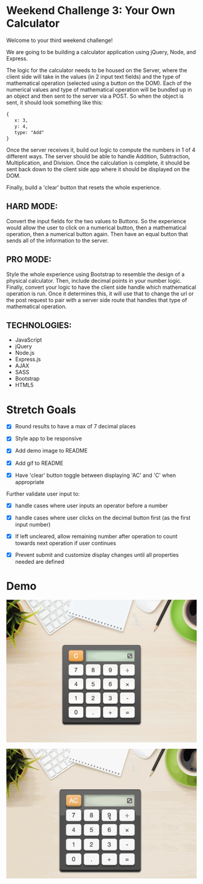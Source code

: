 # Weekend Challenge 3: Your Own Calculator

Welcome to your third weekend challenge!

We are going to be building a calculator application using jQuery, Node, and Express.

The logic for the calculator needs to be housed on the Server, where the client side will take in the values (in 2 input text fields) and the type of mathematical operation (selected using a button on the DOM). Each of the numerical values and type of mathematical operation will be bundled up in an object and then sent to the server via a POST. So when the object is sent, it should look something like this:
```
{
   x: 3,
   y: 4,
   type: "Add"
}
```
Once the server receives it, build out logic to compute the numbers in 1 of 4 different ways. The server should be able to handle Addition, Subtraction, Multiplication, and Division. Once the calculation is complete, it should be sent back down to the client side app where it should be displayed on the DOM.

Finally, build a 'clear' button that resets the whole experience.

## HARD MODE:
Convert the input fields for the two values to Buttons. So the experience would allow the user to click on a numerical button, then a mathematical operation, then a numerical button again. Then have an equal button that sends all of the information to the server.

## PRO MODE:
Style the whole experience using Bootstrap to resemble the design of a physical calculator. Then, include decimal points in your number logic. Finally, convert your logic to have the client side handle which mathematical operation is run. Once it determines this, it will use that to change the url or the post request to pair with a server side route that handles that type of mathematical operation.

## TECHNOLOGIES:
* JavaScript
* jQuery
* Node.js
* Express.js
* AJAX
* SASS
* Bootstrap
* HTML5

# Stretch Goals
* [x] Round results to have a max of 7 decimal places

* [x] Style app to be responsive

* [x] Add demo image to README

* [x] Add gif to README

* [x] Have 'clear' button toggle between displaying 'AC' and 'C' when appropriate

Further validate user input to:

   * [x] handle cases where user inputs an operator before a number

   * [x] handle cases where user clicks on the decimal button first (as the first input number)

   * [x] If left uncleared, allow remaining number after operation to count towards next operation if user continues

   * [x] Prevent submit and customize display changes until all properties needed are defined


# Demo
![Demo](public/images/demo.png?raw=true "Demo")

![Demo](public/images/demo.gif?raw=true "DemoGif")
